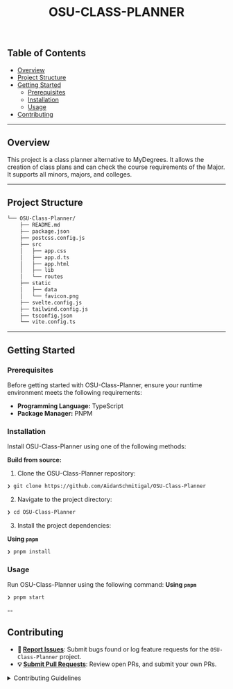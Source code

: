 <p align="center"><h1 align="center">OSU-CLASS-PLANNER</h1></p>
<br>

##  Table of Contents

- [ Overview](#-overview)
- [ Project Structure](#-project-structure)
- [ Getting Started](#-getting-started)
  - [ Prerequisites](#-prerequisites)
  - [ Installation](#-installation)
  - [ Usage](#-usage)
- [ Contributing](#-contributing)

---

##  Overview

This project is a class planner alternative to MyDegrees. It allows the creation of class plans and can check the course requirements of the Major. It supports all minors, majors, and colleges.

---

##  Project Structure

```sh
└── OSU-Class-Planner/
    ├── README.md
    ├── package.json
    ├── postcss.config.js
    ├── src
    │   ├── app.css
    │   ├── app.d.ts
    │   ├── app.html
    │   ├── lib
    │   └── routes
    ├── static
    │   ├── data
    │   └── favicon.png
    ├── svelte.config.js
    ├── tailwind.config.js
    ├── tsconfig.json
    └── vite.config.ts
```

---
##  Getting Started

###  Prerequisites

Before getting started with OSU-Class-Planner, ensure your runtime environment meets the following requirements:

- **Programming Language:** TypeScript
- **Package Manager:** PNPM


###  Installation

Install OSU-Class-Planner using one of the following methods:

**Build from source:**

1. Clone the OSU-Class-Planner repository:
```sh
❯ git clone https://github.com/AidanSchmitigal/OSU-Class-Planner
```

2. Navigate to the project directory:
```sh
❯ cd OSU-Class-Planner
```

3. Install the project dependencies:


**Using `pnpm`**

```sh
❯ pnpm install
```




###  Usage
Run OSU-Class-Planner using the following command:
**Using `pnpm`**
```sh
❯ pnpm start
```
--

##  Contributing

- **🐛 [Report Issues](https://github.com/AidanSchmitigal/OSU-Class-Planner/issues)**: Submit bugs found or log feature requests for the `OSU-Class-Planner` project.
- **💡 [Submit Pull Requests](https://github.com/AidanSchmitigal/OSU-Class-Planner/blob/main/CONTRIBUTING.md)**: Review open PRs, and submit your own PRs.

<details closed>
<summary>Contributing Guidelines</summary>

1. **Fork the Repository**: Start by forking the project repository to your github account.
2. **Clone Locally**: Clone the forked repository to your local machine using a git client.
   ```sh
   git clone https://github.com/AidanSchmitigal/OSU-Class-Planner
   ```
3. **Create a New Branch**: Always work on a new branch, giving it a descriptive name.
   ```sh
   git checkout -b new-feature-x
   ```
4. **Make Your Changes**: Develop and test your changes locally.
5. **Commit Your Changes**: Commit with a clear message describing your updates.
   ```sh
   git commit -m 'Implemented new feature x.'
   ```
6. **Submit a Pull Request**: Create a PR against the original project repository. Clearly describe the changes and their motivations.
7. **Review**: Once your PR is reviewed and approved, it will be merged into the main branch. Congratulations on your contribution!
</details>

